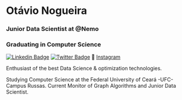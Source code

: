 # Otávio Nogueira

### Junior Data Scientist at @Nemo
### Graduating in Computer Science


[![Linkedin Badge](https://img.shields.io/badge/-Otávio%20Nogueira-6633cc?style=flat-square&logo=Linkedin&logoColor=white&link=https://www.linkedin.com/in/ot%C3%A1vio-augusto-gon%C3%A7alves-nogueira-2627791b7?lipi=urn%3Ali%3Apage%3Ad_flagship3_profile_view_base_contact_details%3BnvXdZLS8QUOJQaZdHFaC%2FA%3D%3D)](https://www.linkedin.com/in/ot%C3%A1vio-augusto-gon%C3%A7alves-nogueira-2627791b7?lipi=urn%3Ali%3Apage%3Ad_flagship3_profile_view_base_contact_details%3BnvXdZLS8QUOJQaZdHFaC%2FA%3D%3D)
[![Twitter Badge](https://img.shields.io/badge/-@OtvioAugustoGo9-6633cc?style=flat-square&labelColor=6633cc&logo=twitter&logoColor=white&link=https://twitter.com/OtvioAugustoGo9)](https://twitter.com/OtvioAugustoGo9)
📸 [Instagram](https://www.instagram.com/otavio.gon/) <br>

Enthusiast of the best Data Science & optimization technologies.

Studying Computer Science at the Federal University of Ceará -UFC- Campus Russas. Current Monitor of Graph Algorithms and Junior Data Scientist.

